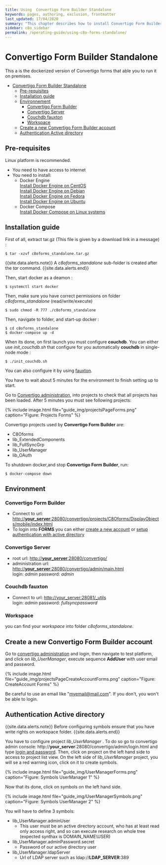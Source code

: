 ```yaml
---
title: Using  Convertigo Form Builder Standalone
keywords: pages, authoring, exclusion, frontmatter
last_updated: 17/04/2020
summary: "This chapter describes how to install Convertigo Form Builder Standalone on premise"
sidebar: c8o_sidebar
permalink: /operating-guide/using-c8o-forms-standalone/
---
```


#  Convertigo Form Builder Standalone

This a is the dockerized version of Convertigo forms that able you to run it on premises.

- [Convertigo Form Builder Standalone](#c8o-forms-standalone)
  - [Pre-requisites](#pre-requisites)
  - [Installation guide](#installation-guide)
  - [Environnement](#environnement)
    - [Convertigo Form Builder](#c8oforms)
    - [Convertigo Server](#convertigo-server)
    - [Couchdb fauxton](#couchdb-fauxton)
    - [Workspace](#workspace)
  - [Create a new Convertigo Form Builder account](#create-a-new-c8oforms-account)
  - [Authentication Active directory](#authentication-active-directory)

## Pre-requisites
Linux platform is recommended.

* You need to have access to internet
* You need to install:
  * Docker Engine<br>[Install Docker Engine on CentOS](https://docs.docker.com/engine/install/centos/)<br> [Install Docker Engine on Debian](https://docs.docker.com/engine/install/debian/)<br>[Install Docker Engine on Fedora](https://docs.docker.com/engine/install/fedora/)<br>[Install Docker Engine on Ubuntu](https://docs.docker.com/engine/install/ubuntu/)<br>
  * Docker Compose<br>[Install Docker Compose on Linux systems](https://docs.docker.com/compose/install/#install-compose-on-linux-systems)

 
## Installation guide 

First of all, extract tar.gz (This file is given by a download link in a message) :
```shell
$ tar -xzvf c8oforms_standalone.tar.gz
```
{{site.data.alerts.note}}
A <em>c8oforms_standalone</em> sub-folder is created after the <em>tar</em> command.
{{site.data.alerts.end}}


Then, start docker as a deamon :
 ```shell
$ systemctl start docker
```
Then, make sure you have correct permissions on folder _c8oforms_standalone_ (read/write/execute)

 ```shell
$ sudo chmod -R 777 ./c8oforms_standalone
```
Then, navigate to folder, and start-up docker :
```shell
$ cd c8oforms_standalone
$ docker-compose up -d
```
When its done, on first launch you must configure **couchdb**. You can either use _init_couchdb.sh_ that configure for you automatically **couchdb** in single-node mode :
```shell
$ ./init_couchdb.sh
```
You can also configure it by using [fauxton](#couchdb-fauxton).

You have to wait about 5 minutes for the environment to finish setting up to start.

Go to [Convertigo administration](../using-convertigo-administration-console/#projects-page), into projects to check that all projects has been loaded.
After 5 minutes you must see following projects:

{% include image.html file="guide_img/projectsPageForms.png" caption="Figure: Projects Forms" %}

Convertigo projects used by **Convertigo Form Builder** are:

- C8Oforms
- lib_ExtendedComponents
- lib_FullSyncGrp
- lib_UserManager
- lib_OAuth

To shutdown docker,and stop **Convertigo Form Builder**, run:
```shell
$ docker-compose down
```


## Environment
### Convertigo Form Builder
  - Connect to url: [http://**your_server**:28080/convertigo/projects/C8Oforms/DisplayObjects/mobile/index.html](http://localhost:28080/convertigo/projects/C8Oforms/DisplayObjects/mobile/index.html)
  - To login into **FORMS** you can either [create a new account](#create-a-new-c8oforms-account) or [setup authentication with active directory](#authentication-active-directory)

### Convertigo Server

  - root url: [http://**your_server**:28080/convertigo/](http://localhost:28080/convertigo/)
  - administration url: [http://**your_server**:28080/convertigo/admin/main.html](http://localhost:28080/convertigo/admin/main.html)<br>login: _admin_  password: _admin_

### Couchdb fauxton

  - Connect to url: <a href="http://localhost:28081/_utils">http://your_server:28081/_utils</a><br>login: _admin_  password: _fullsyncpassword_

### Workspace

you can find your _workspace_ into folder _c8oforms_standalone_.

## Create a new  Convertigo Form Builder account 
Go to [convertigo administration](../using-convertigo-administration-console/#accessing-the-administration-console) and login,
then navigate to test platform, and click on _lib_UserManager_, execute sequence **AddUser** with user email and password.

{% include image.html file="guide_img/projectsPageCreateAccountForms.png" caption="Figure: CreateAccount Forms" %}



Be careful to use an email like "myemail@mail.com". If you don't, you won't be able to login. 

## Authentication Active directory

{{site.data.alerts.note}}
Before configuring symbols ensure that you have write rights on workspace folder.
{{site.data.alerts.end}}

You have to configure project _lib_UserManager_ .
To do so go to convertigo admin console: http://**your_server**:28080/convertigo/admin/login.html and type [login and password](../using-convertigo-administration-console/#accessing-the-administration-console).
Then, click on project on the left hand side to access to project list view. On the left side of _lib_UserManager_ project, you will se a red warning icon, click on it to create symbols.

{% include image.html file="guide_img/UserManagerForms.png" caption="Figure: Symbols UserManager 1" %}

Now that its done, click on symbols on the left hand side.

{% include image.html file="guide_img/UserManagerSymbols.png" caption="Figure: Symbols UserManager 2" %}


You will have to define 3 symbols:  
* lib_UserManager.adminUser
  * This user must be an active directory account, who has at least read only access right, and so can execute research on whole tree (expected synthax is DOMAIN_NAME\USER)
* lib_UserManager.adminPassword.secret
  * Password of our active directory user
* lib_UserManager.ldapServer
  * Url of LDAP server such as ldap://**LDAP_SERVER**:389
